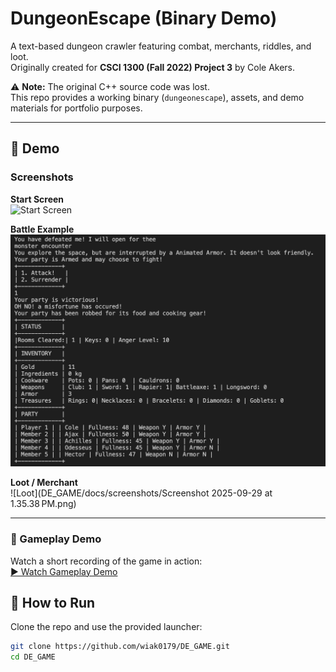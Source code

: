 # DungeonEscape (Binary Demo)

A text-based dungeon crawler featuring combat, merchants, riddles, and loot.  
Originally created for **CSCI 1300 (Fall 2022) Project 3** by Cole Akers.

⚠️ **Note:** The original C++ source code was lost.  
This repo provides a working binary (`dungeonescape`), assets, and demo materials for portfolio purposes.

---
## 📸 Demo

### Screenshots

**Start Screen**  
![Start Screen](docs/screenshots/Screenshots/Start_screen)

**Battle Example**  
![Battle](docs/screenshots/battle.png)

**Loot / Merchant**  
![Loot](DE_GAME/docs/screenshots/Screenshot 2025-09-29 at 1.35.38 PM.png)

---

### 🎥 Gameplay Demo

Watch a short recording of the game in action:  
[▶️ Watch Gameplay Demo](docs/screenshots/DE_demo.mp4)

## 🚀 How to Run

Clone the repo and use the provided launcher:

```bash
git clone https://github.com/wiak0179/DE_GAME.git
cd DE_GAME

